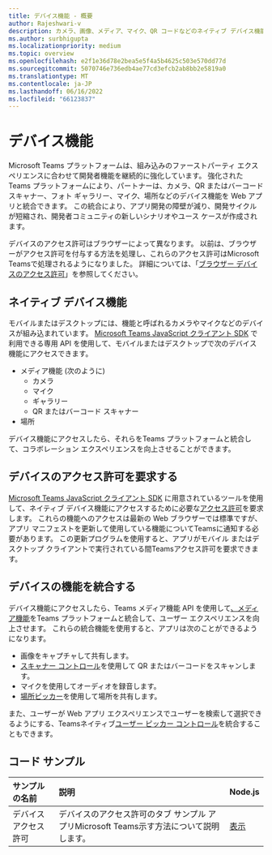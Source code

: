 ```yaml
---
title: デバイス機能 - 概要
author: Rajeshwari-v
description: カメラ、画像、メディア、マイク、QR コードなどのネイティブ デバイス機能をMicrosoft Teams アプリと統合する方法について説明します。
ms.author: surbhigupta
ms.localizationpriority: medium
ms.topic: overview
ms.openlocfilehash: e2f1e36d78e2bea5e5f4a5b4625c503e570dd77d
ms.sourcegitcommit: 5070746e736edb4ae77cd3efcb2ab8bb2e5819a0
ms.translationtype: MT
ms.contentlocale: ja-JP
ms.lasthandoff: 06/16/2022
ms.locfileid: "66123837"
---
```

# <a name="device-capabilities"></a>デバイス機能

Microsoft Teams プラットフォームは、組み込みのファーストパーティ エクスペリエンスに合わせて開発者機能を継続的に強化しています。 強化されたTeams プラットフォームにより、パートナーは、カメラ、QR またはバーコード スキャナー、フォト ギャラリー、マイク、場所などのデバイス機能を Web アプリと統合できます。 この統合により、アプリ開発の障壁が減り、開発サイクルが短縮され、開発者コミュニティの新しいシナリオやユース ケースが作成されます。

デバイスのアクセス許可はブラウザーによって異なります。 以前は、ブラウザーがアクセス許可を付与する方法を処理し、これらのアクセス許可はMicrosoft Teamsで処理されるようになりました。 詳細については、「[ブラウザー デバイスのアクセス許可](browser-device-permissions.md)」を参照してください。

## <a name="native-device-capabilities"></a>ネイティブ デバイス機能

モバイルまたはデスクトップには、機能と呼ばれるカメラやマイクなどのデバイスが組み込まれています。 [Microsoft Teams JavaScript クライアント SDK](/javascript/api/overview/msteams-client?view=msteams-client-js-latest&preserve-view=true) で利用できる専用 API を使用して、モバイルまたはデスクトップで次のデバイス機能にアクセスできます。

* メディア機能 (次のように)
  * カメラ
  * マイク
  * ギャラリー
  * QR またはバーコード スキャナー
* 場所

デバイス機能にアクセスしたら、それらをTeams プラットフォームと統合して、コラボレーション エクスペリエンスを向上させることができます。

## <a name="request-device-permissions"></a>デバイスのアクセス許可を要求する

[Microsoft Teams JavaScript クライアント SDK](/javascript/api/overview/msteams-client?view=msteams-client-js-latest&preserve-view=true) に用意されているツールを使用して、ネイティブ デバイス機能にアクセスするために必要な[アクセス許可](native-device-permissions.md)を要求します。 これらの機能へのアクセスは最新の Web ブラウザーでは標準ですが、アプリ マニフェストを更新して使用している機能についてTeamsに通知する必要があります。 この更新プログラムを使用すると、アプリがモバイル またはデスクトップ クライアントで実行されている間Teamsアクセス許可を要求できます。

## <a name="integrate-device-capabilities"></a>デバイスの機能を統合する

デバイス機能にアクセスしたら、Teams メディア機能 API を使用して[、メディア機能](mobile-camera-image-permissions.md)をTeams プラットフォームと統合して、ユーザー エクスペリエンスを向上させます。 これらの統合機能を使用すると、アプリは次のことができるようになります。

* 画像をキャプチャして共有します。
* [スキャナー コントロール](qr-barcode-scanner-capability.md)を使用して QR またはバーコードをスキャンします。
* マイクを使用してオーディオを録音します。
* [場所ピッカー](location-capability.md)を使用して場所を共有します。

また、ユーザーが Web アプリ エクスペリエンスでユーザーを検索して選択できるようにする、Teamsネイティブ[ユーザー ピッカー コントロール](people-picker-capability.md)を統合することもできます。

## <a name="code-sample"></a>コード サンプル

| サンプルの名前           | 説明 | Node.js    |
|:---------------------|:--------------|:---------|
|デバイス アクセス許可 | デバイスのアクセス許可のタブ サンプル アプリMicrosoft Teams示す方法について説明します。 |[表示](<https://github.com/OfficeDev/Microsoft-Teams-Samples/tree/main/samples/tab-device-permissions/nodejs>)|
